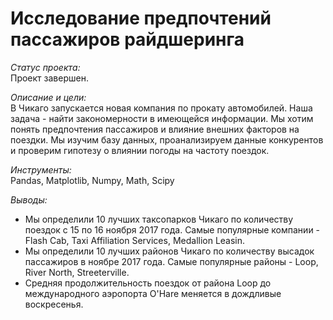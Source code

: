 # Исследование предпочтений пассажиров райдшеринга

*Статус проекта:*  
Проект завершен.

*Описание и цели:*  
В Чикаго запускается новая компания по прокату автомобилей. Наша задача - найти закономерности в имеющейся информации. Мы хотим понять предпочтения пассажиров и влияние внешних факторов на поездки.
Мы изучим базу данных, проанализируем данные конкурентов и проверим гипотезу о влиянии погоды на частоту поездок.

*Инструменты:*  
Pandas, Matplotlib, Numpy, Math, Scipy

*Выводы:*  
- Мы определили 10 лучших таксопарков Чикаго по количеству поездок с 15 по 16 ноября 2017 года. Самые популярные компании - Flash Cab, Taxi Affiliation Services, Medallion Leasin.
- Мы определили 10 лучших районов Чикаго по количеству высадок пассажиров в ноябре 2017 года. Самые популярные районы - Loop, River North, Streeterville.
- Средняя продолжительность поездок от района Loop до международного аэропорта O'Hare меняется в дождливые воскресенья.
